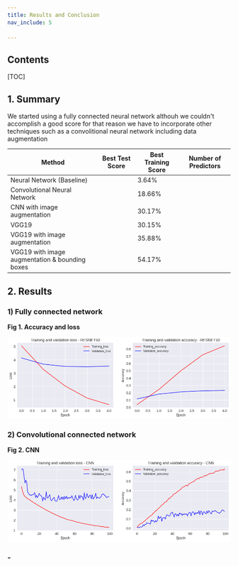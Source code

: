 ```yaml
---
title: Results and Conclusion
nav_include: 5

---
```


## Contents 

[TOC]

## 1. Summary

We started using a fully connected neural network althouh we couldn't accomplish a good score for that reason we have to incorporate other techniques such as a convolitional neural network including data augmentation 

| Method                                          | Best Test Score | Best Training Score | Number of Predictors |
| ----------------------------------------------- | --------------- | ------------------- | -------------------- |
| Neural Network (Baseline)                       |                 | 3.64%               |                      |
| Convolutional Neural Network                    |                 | 18.66%              |                      |
| CNN with image augmentation                     |                 | 30.17%              |                      |
| VGG19                                           |                 | 30.15%              |                      |
| VGG19 with image augmentation                   |                 | 35.88%              |                      |
| VGG19 with image augmentation  & bounding boxes |                 | 54.17%              |                      |

## 2. Results

### 1) Fully connected network



**Fig 1. Accuracy and loss**

![Table1](/Images/resnet50.png)



### 2) Convolutional connected network



**Fig 2. CNN**

![Table1](/Images/CNN.png)



### -